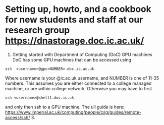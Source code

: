 # Setting up, howto, and a cookbook for new students and staff at our research group https://dnastorage.doc.ic.ac.uk/

1. Getting started with Department of Computing (DoC) GPU machines
DoC has some GPU machines that can be accessed using
```console
ssh  <username>@gpu<NUMBER>.doc.ic.ac.uk
```
Where username is your @ic.ac.uk username, and NUMBER is one of 11-35 numbers.
This assumes you are either connected to a college managed machine, or are within college network. Otherwise you may have to first 
```console
ssh <username>@shell1.doc.ic.uk
```
and only then ssh to a GPU machine. The ull guide is here: https://www.imperial.ac.uk/computing/people/csg/guides/remote-access/ssh/
3. 

